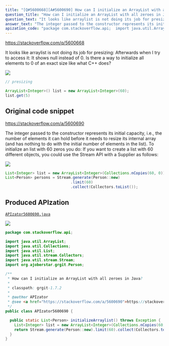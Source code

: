 ```yaml
---
title: "[Q#5600668][A#5600690] How can I initialize an ArrayList with all zeroes in Java?"
question_title: "How can I initialize an ArrayList with all zeroes in Java?"
question_text: "It looks like arraylist is not doing its job for presizing: Afterwards when I try to access it: It shows null instead of 0.  Is there a way to initialize all elements to 0 of an exact size like what C++ does?"
answer_text: "The integer passed to the constructor represents its initial capacity, i.e., the number of elements it can hold before it needs to resize its internal array (and has nothing to do with the initial number of elements in the list). To initialize an list with 60 zeros you do: If you want to create a list with 60 different objects, you could use the Stream API with a Supplier as follows:"
apization_code: "package com.stackoverflow.api;  import java.util.ArrayList; import java.util.Collections; import java.util.List; import java.util.stream.Collectors; import java.util.stream.Stream; import org.ajoberstar.grgit.Person;  /**  * How can I initialize an ArrayList with all zeroes in Java?  *  * classpath: grgit-1.7.2  *  * @author APIzator  * @see <a href=\"https://stackoverflow.com/a/5600690\">https://stackoverflow.com/a/5600690</a>  */ public class APIzator5600690 {    public static List<Person> initializeArraylist() throws Exception {     List<Integer> list = new ArrayList<Integer>(Collections.nCopies(60, 0));     return Stream.generate(Person::new).limit(60).collect(Collectors.toList());   } }"
---
```


https://stackoverflow.com/q/5600668

It looks like arraylist is not doing its job for presizing:
Afterwards when I try to access it:
It shows null instead of 0. 
Is there a way to initialize all elements to 0 of an exact size like what C++ does?


<div class="code-logo"><img src="/stackoverflow.png" /></div>

```java
// presizing 

ArrayList<Integer>() list = new ArrayList<Integer>(60);
list.get(5)
```


## Original code snippet

https://stackoverflow.com/a/5600690

The integer passed to the constructor represents its initial capacity, i.e., the number of elements it can hold before it needs to resize its internal array (and has nothing to do with the initial number of elements in the list).
To initialize an list with 60 zeros you do:
If you want to create a list with 60 different objects, you could use the Stream API with a Supplier as follows:

<div class="code-logo"><img src="/stackoverflow.png" /></div>

```java
List<Integer> list = new ArrayList<Integer>(Collections.nCopies(60, 0));
List<Person> persons = Stream.generate(Person::new)
                             .limit(60)
                             .collect(Collectors.toList());
```

## Produced APIzation

[`APIzator5600690.java`](https://github.com/blind-papers/apization-temp-data/raw/main/search/APIzator5600690.java)

<div class="code-logo"><img src="/apizator.png" /></div>

```java
package com.stackoverflow.api;

import java.util.ArrayList;
import java.util.Collections;
import java.util.List;
import java.util.stream.Collectors;
import java.util.stream.Stream;
import org.ajoberstar.grgit.Person;

/**
 * How can I initialize an ArrayList with all zeroes in Java?
 *
 * classpath: grgit-1.7.2
 *
 * @author APIzator
 * @see <a href="https://stackoverflow.com/a/5600690">https://stackoverflow.com/a/5600690</a>
 */
public class APIzator5600690 {

  public static List<Person> initializeArraylist() throws Exception {
    List<Integer> list = new ArrayList<Integer>(Collections.nCopies(60, 0));
    return Stream.generate(Person::new).limit(60).collect(Collectors.toList());
  }
}

```